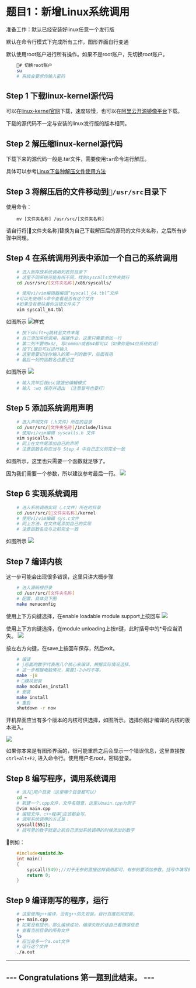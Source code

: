 # 题目1：新增Linux系统调用

准备工作：默认已经安装好linux任意一个发行版

默认在命令行模式下完成所有工作，图形界面自行变通

默认使用root账户进行所有操作。如果不是root账户，先切换root账户。

```bash
    # 切换root账户
    su
    # 系统会要求你输入密码
```

## Step 1 下载linux-kernel源代码

可以在[linux-kernel官网](https://www.kernel.org/)下载，速度较慢，也可以在[阿里云开源镜像平台](https://mirrors.aliyun.com/linux-kernel/)下载。

下载的源代码不一定与安装的linux发行版的版本相同。

## Step 2 解压缩linux-kernel源代码

下载下来的源代码一般是.tar文件，需要使用```tar```命令进行解压。

具体可以参考[Linux下各种解压文件使用方法](https://www.jianshu.com/p/ca41f32420d6)

## Step 3 将解压后的文件移动到```/usr/src```目录下

使用命令：

```
    mv [文件夹名称] /usr/src/[文件夹名称]
```

请自行将[文件夹名称]替换为自己下载解压后的源码的文件夹名称，之后所有步骤中同理。

## Step 4 在系统调用列表中添加一个自己的系统调用

```bash
    # 进入到存放系统调用列表的目录下
    # 这里不同系统可能有所不同，找到syscalls文件夹就行
    cd /usr/src/[文件夹名称]/x86/syscalls/

    # 使用vi/vim编辑器编辑“syscall_64.tbl”文件
    #可以先使用ls命令查看是否有这个文件
    #如果没有意味着你进错文件夹了
    vim syscall_64.tbl
```

如图所示
![样式](https://img-blog.csdn.net/20170708171711057?watermark/2/text/aHR0cDovL2Jsb2cuY3Nkbi5uZXQvcXFfMzQ5MTE0NjU=/font/5a6L5L2T/fontsize/400/fill/I0JBQkFCMA==/dissolve/70/gravity/SouthEast)
```bash
    # 按下shift+g跳转至文件末尾
    # 自己添加系统调用，根据作业，这里只需要添加一行
    # 第二列不要用x32, 写common或者64都可以（如果你是64位系统的话）
    # 按下i键后可以进行输入
    # 这里需要记住你输入的第一列的数字，后面有用
    # 最后一列的函数名也要记住
```

如图所示
![](https://img-blog.csdn.net/20170708171819940?watermark/2/text/aHR0cDovL2Jsb2cuY3Nkbi5uZXQvcXFfMzQ5MTE0NjU=/font/5a6L5L2T/fontsize/400/fill/I0JBQkFCMA==/dissolve/70/gravity/SouthEast)

```bash
    # 输入完毕后按esc键退出编辑模式
    # 输入 :wq 保存并退出 （注意冒号也要打）
```

## Step 5 添加系统调用声明

```bash
    # 进入声明文件（.h文件）所在的目录
    cd /usr/src/[文件夹名称]/include/linux
    # 使用vi/vim编辑 syscalls.h 文件
    vim syscalls.h
    # 同上在文件尾添加自己的声明
    # 注意函数名称应当与 Step 4 中自己定义的完全一致
```

如图所示，这里也只需要一个函数就足够了。

因为我们需要一个参数，所以建议参考最后一行。
![](https://img-blog.csdn.net/20170708172333968?watermark/2/text/aHR0cDovL2Jsb2cuY3Nkbi5uZXQvcXFfMzQ5MTE0NjU=/font/5a6L5L2T/fontsize/400/fill/I0JBQkFCMA==/dissolve/70/gravity/SouthEast)

## Step 6 实现系统调用

```bash
    # 进入系统调用实现（.c文件）所在的目录
    cd /usr/src/[文件夹名称]/kernel
    # 使用vi/vim编辑 sys.c文件
    # 同上方法，在文件尾添加自己的实现
    # 注意函数名应与之前完全一致
```

如图所示
![](https://img-blog.csdn.net/20170708174147971?watermark/2/text/aHR0cDovL2Jsb2cuY3Nkbi5uZXQvcXFfMzQ5MTE0NjU=/font/5a6L5L2T/fontsize/400/fill/I0JBQkFCMA==/dissolve/70/gravity/SouthEast)

## Step 7 编译内核

这一步可能会出现很多错误，这里只讲大概步骤

```bash
    # 进入源码根目录
    cd /usr/src/[文件夹名称]
    # 配置，具体见下图
    make menuconfig
```

使用上下方向键选择，在enable loadable module support上按回车
![](https://img-blog.csdn.net/20170323214118882?watermark/2/text/aHR0cDovL2Jsb2cuY3Nkbi5uZXQvcXFfMzQ5MTE0NjU=/font/5a6L5L2T/fontsize/400/fill/I0JBQkFCMA==/dissolve/70/gravity/SouthEast)

使用上下方向键选择，在module unloading上按n键，此时括号中的*号应当消失。
![](https://img-blog.csdn.net/20170323214648655?watermark/2/text/aHR0cDovL2Jsb2cuY3Nkbi5uZXQvcXFfMzQ5MTE0NjU=/font/5a6L5L2T/fontsize/400/fill/I0JBQkFCMA==/dissolve/70/gravity/SouthEast)

按左右方向键，在save上按回车保存，然后exit。

```bash
    # 编译 
    # j后面的数字代表用几个核心来编译，根据实际情况选择。
    # 这一步根据电脑情况，需要1-2小时不等。
    make -j8
    # 模块安装
    make modules_install
    # 安装
    make install
    # 重启
    shutdown -r now
```

开机界面应当有多个版本的内核可供选择，如图所示。选择你刚才编译的内核的版本进入。

![](https://img-blog.csdn.net/20170324121319230?watermark/2/text/aHR0cDovL2Jsb2cuY3Nkbi5uZXQvcXFfMzQ5MTE0NjU=/font/5a6L5L2T/fontsize/400/fill/I0JBQkFCMA==/dissolve/70/gravity/SouthEast)

如果你本来是有图形界面的，很可能重启之后会显示一个错误信息，这里直接按```ctrl+alt+F2```, 进入命令行。使用用户名root，密码登录。

## Step 8 编写程序，调用系统调用

```bash
    # 进入用户目录（这里哪个目录都可以）
    cd ~
    # 新建一个.cpp文件，文件名随意，这里以main.cpp为例子
    vim main.cpp
    # 编辑文件，c++程序应该都会写。
    # 调用系统调用的方式是：
    syscall(551);
    # 括号里的数字就是之前自己添加系统调用的时候添加的数字
```

例如：

```c++
    #include<unistd.h>
    int main()
    {
        syscall(549);//对于无参的直接这样调用即可，有参的要添加参数，括号中填写的是之前定义的系统调用号
        return 0;
    }

```

## Step 9 编译刚写的程序，运行

```bash
    # 这里使用g++编译，没有g++的先安装。自行百度如何安装。
    g++ main.cpp
    # 如果没有提示，那么编译成功，编译失败的话自己看错误信息
    # 查看当前目录的所有文件
    ls
    # 应当会多一个a.out文件
    # 运行这个文件
    ./a.out

```
---

## --- Congratulations 第一题到此结束。 ---